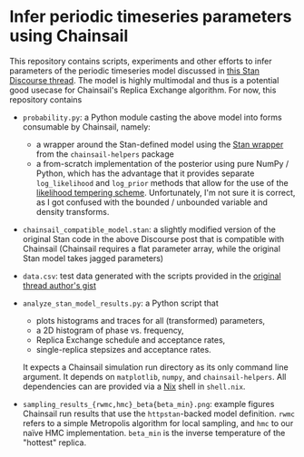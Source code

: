 # Infer periodic timeseries parameters using Chainsail

This repository contains scripts, experiments and other efforts to infer parameters of the periodic timeseries model discussed in [this Stan Discourse thread](https://discourse.mc-stan.org/t/ideas-for-modelling-a-periodic-timeseries/22038).
The model is highly multimodal and thus is a potential good usecase for Chainsail's Replica Exchange algorithm.
For now, this repository contains
- `probability.py`: a Python module casting the above model into forms consumable by Chainsail, namely:
  - a wrapper around the Stan-defined model using the [Stan wrapper](https://github.com/tweag/chainsail-resources/blob/main/chainsail_helpers/chainsail_helpers/pdf/stan/__init__.py) from the `chainsail-helpers` package
  - a from-scratch implementation of the posterior using pure NumPy / Python, which has the advantage that it provides separate `log_likelihood` and `log_prior` methods that allow for the use of the [likelihood tempering scheme](https://github.com/tweag/chainsail-resources/blob/main/documentation/algorithms/replica_exchange.md#likelihood-tempering). Unfortunately, I'm not sure it is correct, as I got confused with the bounded / unbounded variable and density transforms.
- `chainsail_compatible_model.stan`: a slightly modified version of the original Stan code in the above Discourse post that is compatible with Chainsail (Chainsail requires a flat parameter array, while the original Stan model takes jagged parameters)
- `data.csv`: test data generated with the scripts provided in the [original thread author's gist ](https://gist.github.com/mike-lawrence/716973647a9656133c49e012f4547103)
- `analyze_stan_model_results.py`: a Python script that
  - plots histograms and traces for all (transformed) parameters,
  - a 2D histogram of phase vs. frequency,
  - Replica Exchange schedule and acceptance rates,
  - single-replica stepsizes and acceptance rates.
  
  It expects a Chainsail simulation run directory as its only command line argument. It depends on `matplotlib`, `numpy`, and `chainsail-helpers`. All dependencies can are provided via a [Nix](https://nixos.org) shell in `shell.nix`.
- `sampling_results_{rwmc,hmc}_beta{beta_min}.png`: example figures Chainsail run results that use the `httpstan`-backed model definition. `rwmc` refers to a simple Metropolis algorithm for local sampling, and `hmc` to our naïve HMC implementation. `beta_min` is the inverse temperature of the "hottest" replica.

